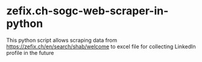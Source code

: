 # zefix.ch-sogc-web-scraper-in-python
This python script allows scraping data from https://zefix.ch/en/search/shab/welcome to excel file for collecting LinkedIn profile in the future

